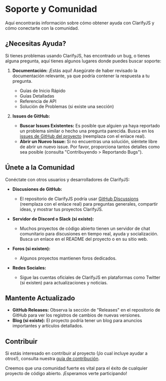 # Soporte y Comunidad

Aquí encontrarás información sobre cómo obtener ayuda con ClarifyJS y cómo conectarte con la comunidad.

## ¿Necesitas Ayuda?

Si tienes problemas usando ClarifyJS, has encontrado un bug, o tienes alguna pregunta, aquí tienes algunos lugares donde puedes buscar soporte:

1.  **Documentación:** ¡Estás aquí! Asegúrate de haber revisado la documentación relevante, ya que podría contener la respuesta a tu pregunta.

    - Guías de Inicio Rápido
    - Guías Detalladas
    - Referencia de API
    - Solución de Problemas (si existe una sección)

2.  **Issues de GitHub:**
    - **Buscar Issues Existentes:** Es posible que alguien ya haya reportado un problema similar o hecho una pregunta parecida. Busca en los [issues de GitHub del proyecto](https://github.com/TU_USUARIO/TU_REPOSITORIO_CLARIFYJS/issues) (reemplaza con el enlace real).
    - **Abrir un Nuevo Issue:** Si no encuentras una solución, siéntete libre de abrir un nuevo issue. Por favor, proporciona tantos detalles como sea posible (consulta "Contribuyendo > Reportando Bugs").

## Únete a la Comunidad

Conéctate con otros usuarios y desarrolladores de ClarifyJS:

- **Discusiones de GitHub:**

  - El repositorio de ClarifyJS podría usar [GitHub Discussions](https://github.com/TU_USUARIO/TU_REPOSITORIO_CLARIFYJS/discussions) (reemplaza con el enlace real) para preguntas generales, compartir ideas, y mostrar tus proyectos ClarifyJS.

- **Servidor de Discord o Slack (si existe):**

  - Muchos proyectos de código abierto tienen un servidor de chat comunitario para discusiones en tiempo real, ayuda y socialización. Busca un enlace en el README del proyecto o en su sitio web.

- **Foros (si existen):**

  - Algunos proyectos mantienen foros dedicados.

- **Redes Sociales:**
  - Sigue las cuentas oficiales de ClarifyJS en plataformas como Twitter (si existen) para actualizaciones y noticias.

## Mantente Actualizado

- **GitHub Releases:** Observa la sección de "Releases" en el repositorio de GitHub para ver los registros de cambios de nuevas versiones.
- **Blog (si existe):** El proyecto podría tener un blog para anuncios importantes y artículos detallados.

## Contribuir

Si estás interesado en contribuir al proyecto (¡lo cual incluye ayudar a otros!), consulta nuestra [guía de contribución](./contributing.md).

Creemos que una comunidad fuerte es vital para el éxito de cualquier proyecto de código abierto. ¡Esperamos verte participando!

